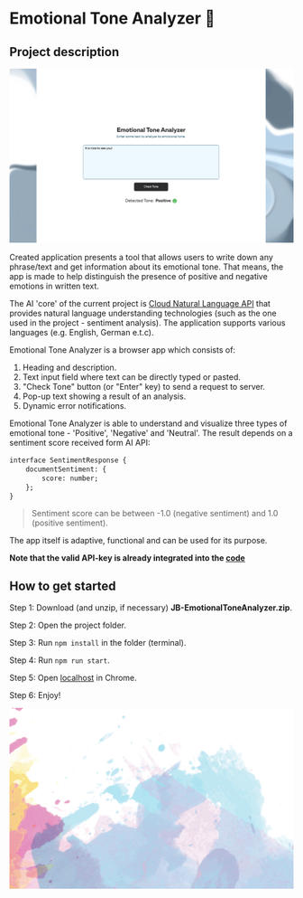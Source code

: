 # Emotional Tone Analyzer 🔎

## Project description

![Screenshot of a visual interface of an Emotional tone analyzer, depicting one of possible server responses](public/tone-analyzer.png)

Created application presents a tool that allows users to write down any phrase/text and get information about its emotional tone. That means, the app is made to help distinguish the presence of positive and negative emotions in written text.

The AI 'core' of the current project is [Cloud Natural Language API](https://cloud.google.com/natural-language/docs/reference/rest/v2/Sentiment) that provides natural language understanding technologies (such as the one used in the project - sentiment analysis). The application supports various languages (e.g. English, German e.t.c).

Emotional Tone Analyzer is a browser app which consists of:
1. Heading and description.
2. Text input field where text can be directly typed or pasted.
3. "Check Tone" button (or "Enter" key) to send a request to server.
4. Pop-up text showing a result of an analysis.
5. Dynamic error notifications.

Emotional Tone Analyzer is able to understand and visualize three types of emotional tone - 'Positive', 'Negative' and 'Neutral'. The result depends on a sentiment score received form AI API:

```
interface SentimentResponse {
    documentSentiment: {
        score: number;
    };
}
```

> Sentiment score can be between -1.0 (negative sentiment) and 1.0 (positive sentiment).


The app itself is adaptive, functional and can be used for its purpose.

**Note that the valid API-key is already integrated into the [code](/src/api/config.ts)**


## How to get started

Step 1: Download (and unzip, if necessary) **JB-EmotionalToneAnalyzer.zip**.

Step 2: Open the project folder.

Step 3: Run `npm install` in the folder (terminal).

Step 4: Run `npm run start`.

Step 5: Open [localhost](http://localhost:3000/) in Chrome.

Step 6: Enjoy! 

![](public/deco.png)

